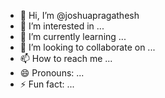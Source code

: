 - 👋 Hi, I’m @joshuapragathesh
- 👀 I’m interested in ...
- 🌱 I’m currently learning ...
- 💞️ I’m looking to collaborate on ...
- 📫 How to reach me ...
- 😄 Pronouns: ...
- ⚡ Fun fact: ...

<!---
joshuapragathesh/joshuapragathesh is a ✨ special ✨ repository because its `README.md` (this file) appears on your GitHub profile.
You can click the Preview link to take a look at your changes.
--->
